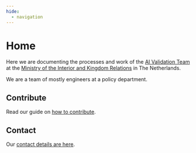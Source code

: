 ```yaml
---
hide:
  - navigation
---
```


# Home

Here we are documenting the processes and work of the [AI Validation Team](about/team.md) at the [Ministry of the
Interior and Kingdom Relations](https://www.government.nl/ministries/ministry-of-the-interior-and-kingdom-relations) in
The Netherlands.

We are a team of mostly engineers at a policy department.

## Contribute

Read our guide on [how to contribute](Way-of-Working/Contributing.md).

## Contact

Our [contact details are here](about/contact.md).
